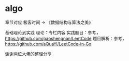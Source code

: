 # algo

章节对应 极客时间 -> 《数据结构与算法之美》

基础理论到实践
  理论：专栏内容
  实践题目：参考，https://github.com/gaoshengnan/LeetCode
  题目解析：参考，https://github.com/aQuaYi/LeetCode-in-Go


谢谢两位大佬的整理分享
